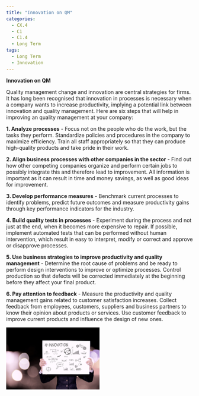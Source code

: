 ```yaml
---
title: "Innovation on QM"
categories:
  - CX.4
  - C1
  - C1.4
  - Long Term
tags:
  - Long Term
  - Innovation
---
```


**Innovation on QM**

Quality management change and innovation are central strategies for firms. It has long been recognised that innovation in processes is necessary when a company wants to increase productivity, implying a potential link between innovation and quality management.
Here are six steps that will help in improving an quality management at your company:

**1. Analyze processes** -  Focus not on the people who do the work, but the tasks they perform. Standardize policies and procedures in the company to maximize efficiency. Train all staff appropriately so that they can produce high-quality products and take pride in their work.

**2. Align business processes with other companies in the sector** -  Find out how other competing companies organize and perform certain jobs to possibly integrate this and therefore lead to improvement. All information is important as it can result in time and money savings, as well as good ideas for improvement.

**3. Develop performance measures** -  Benchmark current processes to identify problems, predict future outcomes and measure productivity gains through key performance indicators for the industry.

**4. Build quality tests in processes** - Experiment during the process and not just at the end, when it becomes more expensive to repair. If possible, implement automated tests that can be performed without human intervention, which result in easy to interpret, modify or correct and approve or disapprove processes.

**5. Use business strategies to improve productivity and quality management** -  Determine the root cause of problems and be ready to perform design interventions to improve or optimize processes. Control production so that defects will be corrected immediately at the beginning before they affect your final product.

**6. Pay attention to feedback**  - Measure the productivity and quality management gains related to customer satisfaction increases. Collect feedback from employees, customers, suppliers and business partners to know their opinion about products or services. Use customer feedback to improve current products and influence the design of new ones.

<img src="https://raw.githubusercontent.com/ADOxx-org/DISRUPT-Knowledge-Base/master/assets/images/business-idea-diagram-graph-40218.jpg" width="50%" height="50%">
